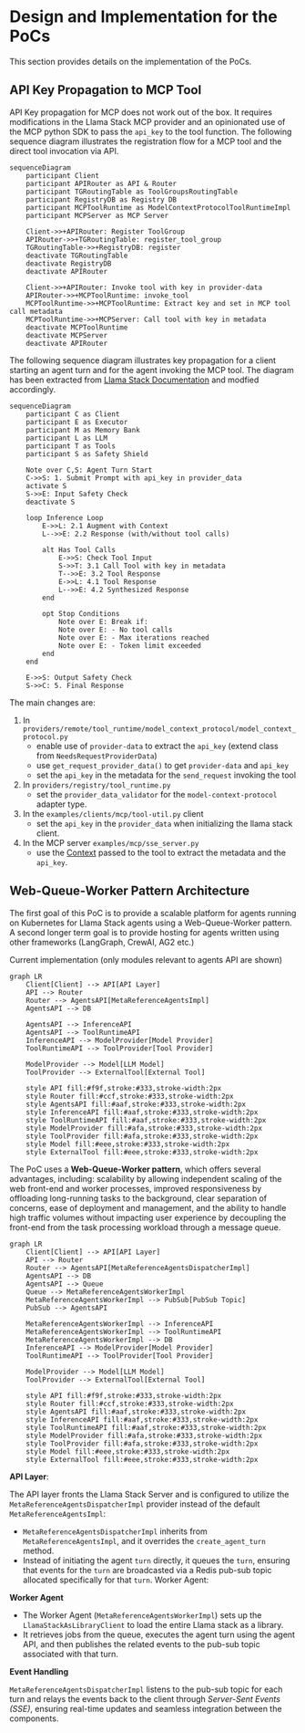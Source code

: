 # Design and Implementation for the PoCs

This section provides details on the implementation of the PoCs.

## API Key Propagation to MCP Tool

API Key propagation for MCP does not work out of the box. It requires modifications in the Llama Stack MCP
provider and an opinionated use of the MCP python SDK to pass the `api_key` to the tool function. The following
sequence diagram illustrates the registration flow for a MCP tool and the direct tool invocation via API.

```mermaid
sequenceDiagram
    participant Client
    participant APIRouter as API & Router
    participant TGRoutingTable as ToolGroupsRoutingTable
    participant RegistryDB as Registry DB
    participant MCPToolRuntime as ModelContextProtocolToolRuntimeImpl
    participant MCPServer as MCP Server

    Client->>+APIRouter: Register ToolGroup 
    APIRouter->>+TGRoutingTable: register_tool_group
    TGRoutingTable->>+RegistryDB: register
    deactivate TGRoutingTable
    deactivate RegistryDB
    deactivate APIRouter

    Client->>+APIRouter: Invoke tool with key in provider-data
    APIRouter->>+MCPToolRuntime: invoke_tool
    MCPToolRuntime->>+MCPToolRuntime: Extract key and set in MCP tool call metadata
    MCPToolRuntime->>+MCPServer: Call tool with key in metadata
    deactivate MCPToolRuntime
    deactivate MCPServer
    deactivate APIRouter
```

The following sequence diagram illustrates key propagation for a client starting an agent 
turn and for the agent invoking the MCP tool.  The diagram has been extracted from 
[Llama Stack Documentation](https://llama-stack.readthedocs.io/en/latest/building_applications/agent_execution_loop.html)
and modfied accordingly.


```mermaid
sequenceDiagram
    participant C as Client
    participant E as Executor
    participant M as Memory Bank
    participant L as LLM
    participant T as Tools
    participant S as Safety Shield

    Note over C,S: Agent Turn Start
    C->>S: 1. Submit Prompt with api_key in provider_data
    activate S
    S->>E: Input Safety Check
    deactivate S

    loop Inference Loop
        E->>L: 2.1 Augment with Context
        L-->>E: 2.2 Response (with/without tool calls)

        alt Has Tool Calls
            E->>S: Check Tool Input
            S->>T: 3.1 Call Tool with key in metadata
            T-->>E: 3.2 Tool Response
            E->>L: 4.1 Tool Response
            L-->>E: 4.2 Synthesized Response
        end

        opt Stop Conditions
            Note over E: Break if:
            Note over E: - No tool calls
            Note over E: - Max iterations reached
            Note over E: - Token limit exceeded
        end
    end

    E->>S: Output Safety Check
    S->>C: 5. Final Response
```

The main changes are:

1. In `providers/remote/tool_runtime/model_context_protocol/model_context_protocol.py`
    - enable use of `provider-data` to extract the `api_key` (extend class from `NeedsRequestProviderData`)
    - use `get_request_provider_data()` to get `provider-data` and `api_key`
    - set the `api_key` in the metadata for the `send_request` invoking the tool
2. In `providers/registry/tool_runtime.py`
    - set the `provider_data_validator` for the `model-context-protocol` adapter type.
3. In the `examples/clients/mcp/tool-util.py` client
    - set the `api_key` in the `provider_data` when initializing the llama stack client.
4. In the MCP server `examples/mcp/sse_server.py`
    - use the [Context](https://github.com/modelcontextprotocol/python-sdk/blob/1691b905e22faa94f45e42ca5dfd87927362be5a/src/mcp/server/fastmcp/server.py#L553) passed to the tool to extract the metadata and the `api_key`.


## Web-Queue-Worker Pattern Architecture

The first goal of this PoC is to provide a scalable platform for agents running on Kubernetes for Llama Stack
agents using a Web-Queue-Worker pattern. A second longer term goal is to provide hosting for agents 
written using other frameworks (LangGraph, CrewAI, AG2 etc.)


Current implementation (only modules relevant to agents API are shown)

```mermaid
graph LR
    Client[Client] --> API[API Layer]
    API --> Router
    Router --> AgentsAPI[MetaReferenceAgentsImpl]
    AgentsAPI --> DB
    
    AgentsAPI --> InferenceAPI
    AgentsAPI --> ToolRuntimeAPI
    InferenceAPI --> ModelProvider[Model Provider]
    ToolRuntimeAPI --> ToolProvider[Tool Provider]
   
    ModelProvider --> Model[LLM Model]
    ToolProvider --> ExternalTool[External Tool]
     
    style API fill:#f9f,stroke:#333,stroke-width:2px
    style Router fill:#ccf,stroke:#333,stroke-width:2px
    style AgentsAPI fill:#aaf,stroke:#333,stroke-width:2px
    style InferenceAPI fill:#aaf,stroke:#333,stroke-width:2px
    style ToolRuntimeAPI fill:#aaf,stroke:#333,stroke-width:2px
    style ModelProvider fill:#afa,stroke:#333,stroke-width:2px
    style ToolProvider fill:#afa,stroke:#333,stroke-width:2px
    style Model fill:#eee,stroke:#333,stroke-width:2px
    style ExternalTool fill:#eee,stroke:#333,stroke-width:2px
```

The PoC uses a **Web-Queue-Worker pattern**, which offers several advantages, including: scalability by allowing independent scaling of the web front-end and worker processes, improved responsiveness by offloading long-running tasks to the background, clear separation of concerns, ease of deployment and management, and the ability to handle high traffic volumes without impacting user experience by decoupling the front-end from the task processing workload through a message queue. 
 
```mermaid
graph LR
    Client[Client] --> API[API Layer]
    API --> Router
    Router --> AgentsAPI[MetaReferenceAgentsDispatcherImpl]
    AgentsAPI --> DB
    AgentsAPI --> Queue
    Queue --> MetaReferenceAgentsWorkerImpl
    MetaReferenceAgentsWorkerImpl --> PubSub[PubSub Topic]
    PubSub --> AgentsAPI
    
    MetaReferenceAgentsWorkerImpl --> InferenceAPI
    MetaReferenceAgentsWorkerImpl --> ToolRuntimeAPI
    MetaReferenceAgentsWorkerImpl --> DB
    InferenceAPI --> ModelProvider[Model Provider]
    ToolRuntimeAPI --> ToolProvider[Tool Provider]
   
    ModelProvider --> Model[LLM Model]
    ToolProvider --> ExternalTool[External Tool]
     
    style API fill:#f9f,stroke:#333,stroke-width:2px
    style Router fill:#ccf,stroke:#333,stroke-width:2px
    style AgentsAPI fill:#aaf,stroke:#333,stroke-width:2px
    style InferenceAPI fill:#aaf,stroke:#333,stroke-width:2px
    style ToolRuntimeAPI fill:#aaf,stroke:#333,stroke-width:2px
    style ModelProvider fill:#afa,stroke:#333,stroke-width:2px
    style ToolProvider fill:#afa,stroke:#333,stroke-width:2px
    style Model fill:#eee,stroke:#333,stroke-width:2px
    style ExternalTool fill:#eee,stroke:#333,stroke-width:2px
```

**API Layer**: 

The API layer fronts the Llama Stack Server and is configured to utilize the `MetaReferenceAgentsDispatcherImpl` provider instead of the default `MetaReferenceAgentsImpl`:

* `MetaReferenceAgentsDispatcherImpl` inherits from `MetaReferenceAgentsImpl`, and it overrides the `create_agent_turn` method.
* Instead of initiating the agent `turn` directly, it queues the `turn`, ensuring that events for the `turn` are broadcasted via a Redis pub-sub topic allocated specifically for that `turn`.
Worker Agent:

**Worker Agent**

* The Worker Agent (`MetaReferenceAgentsWorkerImpl`) sets up the `LlamaStackAsLibraryClient` to load the entire Llama stack as a library.
* It retrieves jobs from the queue, executes the agent turn using the agent API, and then publishes the related events to the pub-sub topic associated with that turn.

**Event Handling**

`MetaReferenceAgentsDispatcherImpl` listens to the pub-sub topic for each turn and relays the events back to the client through *Server-Sent Events (SSE)*, ensuring real-time updates and seamless integration between the components.

